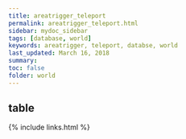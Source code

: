 ```yaml
---
title: areatrigger_teleport
permalink: areatrigger_teleport.html
sidebar: mydoc_sidebar
tags: [database, world]
keywords: areatrigger, teleport, databse, world
last_updated: March 16, 2018
summary:
toc: false
folder: world
---
```


## table

{% include links.html %}